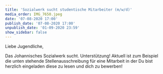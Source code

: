 ```yaml
---
title: 'Sozialwerk sucht studentische Mitarbeiter (m/w/d)'
media_order: IMG_7650.jpeg
date: '07-08-2020 17:00'
publish_date: '07-08-2020 17:00'
unpublish_date: '01-09-2020 23:59'
show_sidebar: false
---
```


Liebe Jugendliche,

Das Johannisches Sozialwerk sucht. Unterstützung! Aktuell ist zum Beispiel die unten stehende Stellenausschreibung für eine Mitarbeit in der Du bist herzlich eingeladen diese zu lesen und dich zu bewerben!